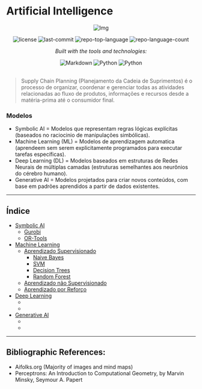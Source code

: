 # Artificial Intelligence

<div align="center">

![Img](https://github.com/user-attachments/assets/5b4e233c-9d83-4c10-93ac-94d066669d28)

<!-- BADGES -->
<img src="https://img.shields.io/github/license/HenrySchall/Artificial_Intelligence?style=flat&logo=opensourceinitiative&logoColor=white&color=0080ff" alt="license">
<img src="https://img.shields.io/github/last-commit/HenrySchall/Artificial_Intelligence?style=flat&logo=git&logoColor=white&color=0080ff" alt="last-commit">
<img src="https://img.shields.io/github/languages/top/HenrySchall/Artificial_Intelligence?style=flat&color=0080ff" alt="repo-top-language">
<img src="https://img.shields.io/github/languages/count/HenrySchall/Artificial_Intelligence?style=flat&color=0080ff" alt="repo-language-count">

<em>Built with the tools and technologies:</em>

<img src="https://img.shields.io/badge/Markdown-000000.svg?style=flat&logo=Markdown&logoColor=white" alt="Markdown">
<img src="https://img.shields.io/badge/Python-3776AB.svg?style=flat&logo=Python&logoColor=white" alt="Python">
<img src="https://img.shields.io/badge/Jupyter%20Notebook-F37626?style?style=flat&logo=jupyter&logoColor=white" alt="Python">

</div>
<br>

> Supply Chain Planning (Planejamento da Cadeia de Suprimentos) é o processo de organizar, coordenar e gerenciar todas as atividades relacionadas ao fluxo de produtos, informações e recursos desde a matéria-prima até o consumidor final.

### Modelos

* Symbolic AI = Modelos que representam regras lógicas explícitas (baseados no raciocinio de manipulações simbólicas).
* Machine Learning (ML) = Modelos de aprendizagem automatica (aprendeem sem serem explicitamente programados para executar tarefas específicas).
* Deep Learning (DL) = Modelos baseados em estruturas de Redes Neurais de múltiplas camadas (estruturas semelhantes aos neurônios do cérebro humano).
* Generative AI = Modelos projetados para criar novos conteúdos, com base em padrões aprendidos a partir de dados existentes.

---
## Índice

- [Symbolic AI](https://github.com/HenrySchall/Artificial_Intelligence/tree/main/Symbolic%20AI)
    - [Gurobi]()
    - [OR-Tools]()
- [Machine Learning](https://github.com/HenrySchall/Artificial_Intelligence/tree/main/Machine%20Learning)
    - [Aprendizado Supervisionado]()
         - [Naive Bayes]()
         - [SVM]()
         - [Decision Trees]()
         - [Random Forest]()
    - [Aprendizado não Supervisionado]()
    - [Aprendizado por Reforço]()
- [Deep Learning](https://github.com/HenrySchall/Artificial_Intelligence/tree/main/Deep%20Learning)
    - []()
    - []()
- [Generative AI](https://github.com/HenrySchall/Artificial_Intelligence/tree/main/Level%203%20-%20GenAI)
    - []()
    - []()

---

## Bibliographic References:

- Aifolks.org (Majority of images and mind maps)
- Perceptrons: An Introduction to Computational Geometry, by Marvin Minsky, Seymour A. Papert
